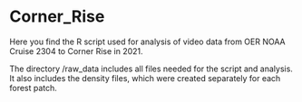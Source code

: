 # Corner_Rise
Here you find the R script used for analysis of video data from OER NOAA Cruise 2304 to Corner Rise in 2021. 

The directory /raw_data includes all files needed for the script and analysis. It also includes the density files, which were created separately for each forest patch. 

